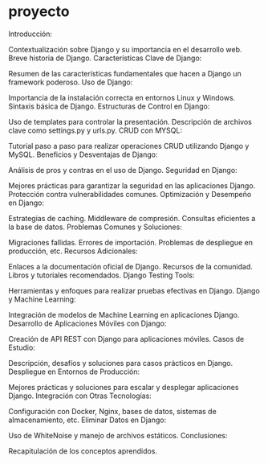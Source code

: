 # proyecto


Introducción:

Contextualización sobre Django y su importancia en el desarrollo web.
Breve historia de Django.
Características Clave de Django:

Resumen de las características fundamentales que hacen a Django un framework poderoso.
Uso de Django:

Importancia de la instalación correcta en entornos Linux y Windows.
Sintaxis básica de Django.
Estructuras de Control en Django:

Uso de templates para controlar la presentación.
Descripción de archivos clave como settings.py y urls.py.
CRUD con MYSQL:

Tutorial paso a paso para realizar operaciones CRUD utilizando Django y MySQL.
Beneficios y Desventajas de Django:

Análisis de pros y contras en el uso de Django.
Seguridad en Django:

Mejores prácticas para garantizar la seguridad en las aplicaciones Django.
Protección contra vulnerabilidades comunes.
Optimización y Desempeño en Django:

Estrategias de caching.
Middleware de compresión.
Consultas eficientes a la base de datos.
Problemas Comunes y Soluciones:

Migraciones fallidas.
Errores de importación.
Problemas de despliegue en producción, etc.
Recursos Adicionales:

Enlaces a la documentación oficial de Django.
Recursos de la comunidad.
Libros y tutoriales recomendados.
Django Testing Tools:

Herramientas y enfoques para realizar pruebas efectivas en Django.
Django y Machine Learning:

Integración de modelos de Machine Learning en aplicaciones Django.
Desarrollo de Aplicaciones Móviles con Django:

Creación de API REST con Django para aplicaciones móviles.
Casos de Estudio:

Descripción, desafíos y soluciones para casos prácticos en Django.
Despliegue en Entornos de Producción:

Mejores prácticas y soluciones para escalar y desplegar aplicaciones Django.
Integración con Otras Tecnologías:

Configuración con Docker, Nginx, bases de datos, sistemas de almacenamiento, etc.
Eliminar Datos en Django:

Uso de WhiteNoise y manejo de archivos estáticos.
Conclusiones:

Recapitulación de los conceptos aprendidos.

